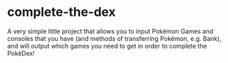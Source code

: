 # complete-the-dex
A very simple little project that allows you to input Pokémon Games and consoles that you have (and methods of transferring Pokémon, e.g. Bank), and will output which games you need to get in order to complete the PokéDex!
